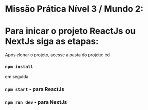 # Missão Prática Nível 3 / Mundo 2:
# Para inicar o projeto ReactJs ou NextJs siga as etapas: 

Após clonar o projeto, acesse a pasta do projeto: cd <nome do projeto>

### `npm install`

em seguida 

### `npm start` - para ReactJs

### `npm run dev` - para NextJs



